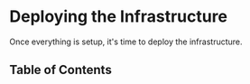 # Deploying the Infrastructure

Once everything is setup, it's time to deploy the infrastructure.

## Table of Contents